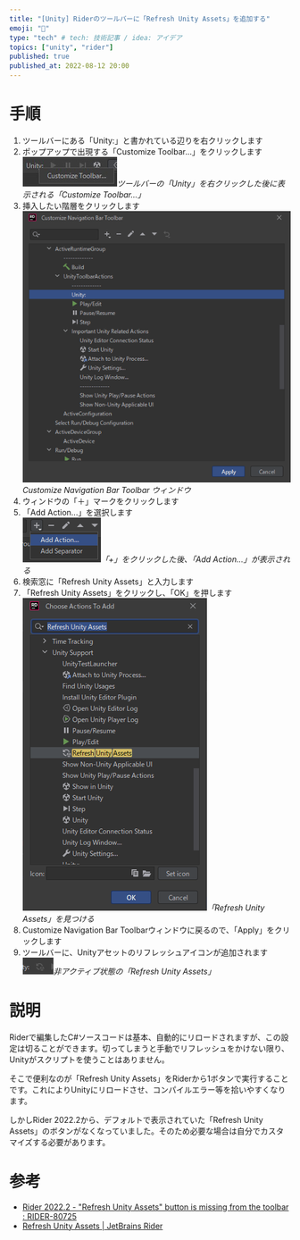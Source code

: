 ```yaml
---
title: "[Unity] Riderのツールバーに「Refresh Unity Assets」を追加する"
emoji: "🔄"
type: "tech" # tech: 技術記事 / idea: アイデア
topics: ["unity", "rider"]
published: true
published_at: 2022-08-12 20:00
---
```


# 手順

1. ツールバーにある「Unity:」と書かれている辺りを右クリックします
2. ポップアップで出現する「Customize Toolbar...」をクリックします<br/>![ツールバーの「Unity」を右クリックした後](/images/rider-toolbar-unity-refresh-asset/2-show-customize-toolbar.gif)*ツールバーの「Unity」を右クリックした後に表示される「Customize Toolbar...」*
3. 挿入したい階層をクリックします<br />![Customize Navigation Bar Toolbar ウィンドウ](/images/rider-toolbar-unity-refresh-asset/3-select-hierarchy.png)*Customize Navigation Bar Toolbar ウィンドウ*
4. ウィンドウの「＋」マークをクリックします
5. 「Add Action...」を選択します<br />![「+」をクリックした後、「Add Action...」が表示される](/images/rider-toolbar-unity-refresh-asset/5-add-action.png)*「+」をクリックした後、「Add Action...」が表示される*
6. 検索窓に「Refresh Unity Assets」と入力します
7. 「Refresh Unity Assets」をクリックし、「OK」を押します <br />![「Refresh Unity Assets」を見つける](/images/rider-toolbar-unity-refresh-asset/7-find-refresh-unity-assets.png)*「Refresh Unity Assets」を見つける*
8. Customize Navigation Bar Toolbarウィンドウに戻るので、「Apply」をクリックします
9. ツールバーに、Unityアセットのリフレッシュアイコンが追加されます<br />![非アクティブ状態の「Refresh Unity Assets」](/images/rider-toolbar-unity-refresh-asset/9-show-icon.gif)*非アクティブ状態の「Refresh Unity Assets」*


# 説明
Riderで編集したC#ソースコードは基本、自動的にリロードされますが、この設定は切ることができます。切ってしまうと手動でリフレッシュをかけない限り、Unityがスクリプトを使うことはありません。

そこで便利なのが「Refresh Unity Assets」をRiderから1ボタンで実行することです。これによりUnityにリロードさせ、コンパイルエラー等を拾いやすくなります。

しかしRider 2022.2から、デフォルトで表示されていた「Refresh Unity Assets」のボタンがなくなっていました。そのため必要な場合は自分でカスタマイズする必要があります。


# 参考
- [Rider 2022.2 - "Refresh Unity Assets" button is missing from the toolbar : RIDER-80725](https://youtrack.jetbrains.com/issue/RIDER-80725)
- [Refresh Unity Assets | JetBrains Rider](https://www.jetbrains.com/help/rider/Refreshing_Unity_Assets.html)
